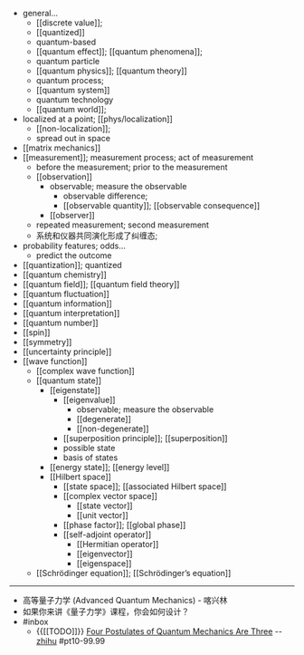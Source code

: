 - general...
    - [[discrete value]];
    - [[quantized]]
    - quantum-based
    - [[quantum effect]]; [[quantum phenomena]];
    - quantum particle
    - [[quantum physics]]; [[quantum theory]]
    - quantum process;
    - [[quantum system]]
    - quantum technology
    - [[quantum world]];
- localized at a point; [[phys/localization]]
    - [[non-localization]];
    - spread out in space
- [[matrix mechanics]]
- [[measurement]]; measurement process; act of measurement
    - before the measurement; prior to the measurement
    - [[observation]]
        - observable; measure the observable
            - observable difference;
            - [[observable quantity]]; [[observable consequence]]
        - [[observer]]
    - repeated measurement; second measurement
    - 系统和仪器共同演化形成了纠缠态;
- probability features; odds...
    - predict the outcome
- [[quantization]]; quantized
- [[quantum chemistry]]
- [[quantum field]]; [[quantum field theory]]
- [[quantum fluctuation]]
- [[quantum information]]
- [[quantum interpretation]]
- [[quantum number]]
- [[spin]]
- [[symmetry]]
- [[uncertainty principle]]
- [[wave function]]
    - [[complex wave function]]
    - [[quantum state]]
        - [[eigenstate]]
            - [[eigenvalue]]
                - observable; measure the observable
                - [[degenerate]]
                - [[non-degenerate]]
            - [[superposition principle]]; [[superposition]]
            - possible state
            - basis of states
        - [[energy state]]; [[energy level]]
        - [[Hilbert space]]
            - [[state space]]; [[associated Hilbert space]]
            - [[complex vector space]]
                - [[state vector]]
                - [[unit vector]]
            - [[phase factor]]; [[global phase]]
            - [[self-adjoint operator]]
                - [[Hermitian operator]]
                - [[eigenvector]]
                - [[eigenspace]]
    - [[Schrödinger equation]]; [[Schrödinger’s equation]]
- ---
- 高等量子力学 (Advanced Quantum Mechanics) - 喀兴林
- 如果你来讲《量子力学》课程，你会如何设计？
- #inbox
    - {{[[TODO]]}} [Four Postulates of Quantum Mechanics Are Three](https://link.zhihu.com/?target=https%3A//journals.aps.org/prl/abstract/10.1103/PhysRevLett.126.110402) -- [zhihu](https://www.zhihu.com/question/451908940) #pt10-99.99

